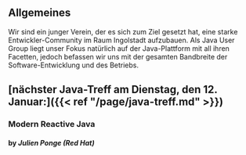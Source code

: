 ## Allgemeines

Wir sind ein junger Verein, der es sich zum Ziel gesetzt hat, eine starke Entwickler-Community im Raum Ingolstadt aufzubauen.
Als Java User Group liegt unser Fokus natürlich auf der Java-Plattform mit all ihren Facetten, jedoch befassen wir uns mit der gesamten Bandbreite der Software-Entwicklung und des Betriebs.

## [nächster Java-Treff am Dienstag, den 12. Januar:]({{< ref "/page/java-treff.md" >}})

### Modern Reactive Java
#### by *Julien Ponge (Red Hat)*